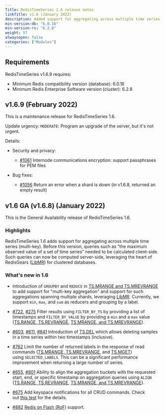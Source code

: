 ```yaml
---
Title: RedisTimeSeries 1.6 release notes
linkTitle: v1.6 (January 2022)
description: Added support for aggregating across multiple time series (multi-key). Can compute queries such as “the maximum observed value of a set of time series” server-side instead of client-side.
min-version-db: "6.0.16"
min-version-rs: "6.2.8"
weight: 97
alwaysopen: false
categories: ["Modules"]
---
```

## Requirements

RedisTimeSeries v1.6.9 requires:

- Minimum Redis compatibility version (database): 6.0.16
- Minimum Redis Enterprise Software version (cluster): 6.2.8

## v1.6.9 (February 2022)

This is a maintenance release for RedisTimeSeries 1.6.

Update urgency: `MODERATE`: Program an upgrade of the server, but it's not urgent.

Details:

- Security and privacy:

    - [#1061](https://github.com/RedisTimeSeries/RedisTimeSeries/pull/1061) Internode communications encryption: support passphrases for PEM files

- Bug fixes:

    - [#1056](https://github.com/RedisTimeSeries/RedisTimeSeries/pull/1056) Return an error when a shard is down (in v1.6.8, returned an empty result)


## v1.6 GA (v1.6.8) (January 2022)

This is the General Availability release of RedisTimeSeries 1.6.

### Highlights

RedisTimeSeries 1.6 adds support for aggregating across multiple time series (multi-key). Before this version, queries such as “the maximum observed value of a set of time series” needed to be calculated client-side. Such queries can now be computed server-side, leveraging the heart of RedisGears ([LibMR](https://github.com/RedisGears/LibMR)) for clustered databases.

### What's new in 1.6

- Introduction of `GROUPBY` and `REDUCE` in [TS.MRANGE and TS.MREVRANGE](https://oss.redis.com/redistimeseries/commands/#tsmrangetsmrevrange) to add support for "multi-key aggregation" and support for such aggregations spanning multiple shards, leveraging [LibMR](https://github.com/RedisGears/LibMR). Currently, we support `min`, `max`, and `sum` as reducers and grouping by a label.

- [#722](https://github.com/RedisTimeSeries/RedisTimeSeries/pull/722), [#275](https://github.com/RedisTimeSeries/RedisTimeSeries/pull/275) Filter results using `FILTER_BY_TS` by providing a list of timestamps and `FILTER_BY_VALUE` by providing a `min` and a `max` value ([TS.RANGE, TS.REVRANGE](https://oss.redis.com/redistimeseries/commands/#tsrangetsrevrange), [TS.MRANGE, and TS.MREVRANGE](https://oss.redis.com/redistimeseries/commands/#tsmrangetsmrevrange)).

- [#603](https://github.com/RedisTimeSeries/RedisTimeSeries/pull/603), [#611](https://github.com/RedisTimeSeries/RedisTimeSeries/pull/611), [#841](https://github.com/RedisTimeSeries/RedisTimeSeries/pull/841) Introduction of [TS.DEL](https://oss.redis.com/redistimeseries/commands/#tsdel) which allows deleting samples in a time series within two timestamps (inclusive).

- [#762](https://github.com/RedisTimeSeries/RedisTimeSeries/pull/762) Limit the number of returned labels in the response of read commands ([TS.MRANGE, TS.MREVRANGE](https://oss.redis.com/redistimeseries/commands/#tsmrangetsmrevrange), and [TS.MGET](https://oss.redis.com/redistimeseries/commands/#tsmget)) using `SELECTED_LABELS`. This can be a significant performance improvement when returning a large number of series.

- [#655](https://github.com/RedisTimeSeries/RedisTimeSeries/pull/655), [#801](https://github.com/RedisTimeSeries/RedisTimeSeries/pull/801) Ability to align the aggregation buckets with the requested start, end, or specific timestamp on aggregation queries using `ALIGN` ([TS.RANGE, TS.REVRANGE](https://oss.redis.com/redistimeseries/commands/#tsrangetsrevrange), [TS.MRANGE, and TS.MREVRANGE](https://oss.redis.com/redistimeseries/commands/#tsmrangetsmrevrange)).

- [#675](https://github.com/RedisTimeSeries/RedisTimeSeries/pull/675) Add keyspace notifications for all CRUD commands. Check out [this test](https://github.com/RedisTimeSeries/RedisTimeSeries/blob/master/tests/flow/test_ts_keyspace.py) for the details.

- [#882](https://github.com/RedisTimeSeries/RedisTimeSeries/pull/882) [Redis on Flash (RoF)](https://docs.redis.com/latest/rs/concepts/memory-performance/redis-flash/#:~:text=Redis%20on%20Flash%20(RoF)%20offers,dedicated%20flash%20memory%20(SSD).) support.
